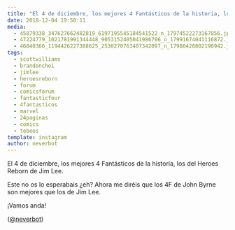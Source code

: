 ```yaml
---
title: "El 4 de diciembre, los mejores 4 Fantásticos de la historia, los del Heroes Reborn de Jim Lee"
date: 2018-12-04 19:50:11
media: 
  - 45879338_347627662482819_6197195545184541522_n_17974522273167856.jpg
  - 47224779_1021781991344448_9053152405041986706_n_17991674041116872.jpg
  - 46840366_1194426227388625_2530270763407342097_n_17980428802190942.jpg
tags: 
  - scottwilliams
  - brandonchoi
  - jimlee
  - heroesreborn
  - forum
  - comicsforum
  - fantasticfour
  - 4fantasticos
  - marvel
  - 24paginas
  - comics
  - tebeos
template: instagram
author: neverbot
---
```


El 4 de diciembre, los mejores 4 Fantásticos de la historia, los del Heroes Reborn de Jim Lee.


Este no os lo esperabais ¿eh? Ahora me diréis que los 4F de John Byrne son mejores que los de Jim Lee.


¡Vamos anda!


([@neverbot](https://instagram.com/neverbot))




